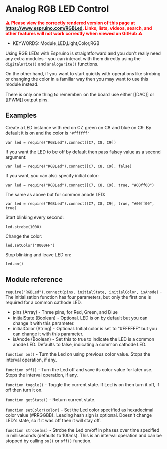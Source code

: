 <!--- Copyright (c) 2015 bartmichu, Pur3 Ltd. See the file LICENSE for copying permission. -->
Analog RGB LED Control 
======================

<span style="color:red">:warning: **Please view the correctly rendered version of this page at https://www.espruino.com/RGBLed. Links, lists, videos, search, and other features will not work correctly when viewed on GitHub** :warning:</span>

* KEYWORDS: Module,LED,Light,Color,RGB

Using RGB LEDs with Espruino is straightforward and you don't really need any extra modules - you can interact with them directly using the ```digitalWrite()``` and ```analogWrite()``` functions.

On the other hand, if you want to start quickly with operations like strobing or changing the color in a familiar way then you may want to use this module instead.

There is only one thing to remember: on the board use either [[DAC]] or [[PWM]] output pins.

Examples
---------------

Create a LED instance with red on C7, green on C8 and blue on C9. By default it is on and the color is ```"#ffffff"```

```
var led = require("RGBLed").connect([C7, C8, C9])
```

If you want the LED to be off by default then pass falsey value as a second argument:

```
var led = require("RGBLed").connect([C7, C8, C9], false)
```

If you want, you can also specify initial color:

```
var led = require("RGBLed").connect([C7, C8, C9], true, "#00ff00")
```

The same as above but for common anode LED:

```
var led = require("RGBLed").connect([C7, C8, C9], true, "#00ff00", true)
```

Start blinking every second:

```
led.strobe(1000)
```

Change the color:

```
led.setColor("0000FF")
```

Stop blinking and leave LED on:

```
led.on()
```

Module reference
---------------

`require("RGBLed").connect(pins, initialState, initialColor, isAnode)` - The initialisation function has four parameters, but only the first one is required for a common cathode LED.

* pins (Array) - Three pins, for Red, Green, and Blue
* initialState (Boolean) - Optional. LED is on by default but you can change it with this parameter.
* initialColor (String) - Optional. Initial color is set to "#FFFFFF" but you can change it with this parameter.
* isAnode (Boolean) - Set this to true to indicate the LED is a common anode LED. Defaults to false, indicating a common cathode LED.

`function on()` - Turn the Led on using previous color value. Stops the interval operation, if any.

`function off()` - Turn the Led off and save its color value for later use. Stops the interval operation, if any.

`function toggle()` - Toggle the current state. If Led is on then turn it off, if off then turn it on.

`function getState()` - Return current state.

`function setColor(color)` - Set the Led color specified as hexadecimal color value (#RRGGBB). Leading hash sign is optional. Doesn't change LED's state, so if it was off then it will stay off.

`function strobe(ms)` - Strobe the Led on/off in phases over time specified in milliseconds (defaults to 100ms). This is an interval operation and can be stopped by calling ```on()``` or ```off()``` function.
